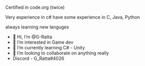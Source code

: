 Certified in code.org (twice)

Very experience in c#
have some experience in C, Java, Python

always learning new languges 

- 👋 Hi, I’m @G-Ratta
- 👀 I’m interested in Game dev
- 🌱 I’m currently learning C# - Unity
- 💞️ I’m looking to collaborate on anything really
- Discord - G_Ratta#4026

<!---
G-Ratta/G-Ratta is a ✨ special ✨ repository because its `README.md` (this file) appears on your GitHub profile.
You can click the Preview link to take a look at your changes.
--->
